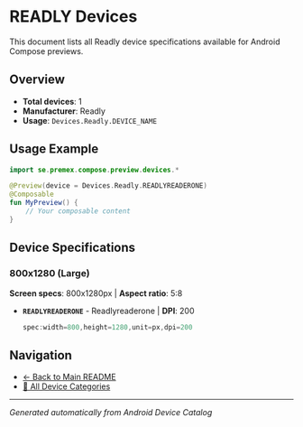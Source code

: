 # READLY Devices

This document lists all Readly device specifications available for Android Compose previews.

## Overview

- **Total devices**: 1
- **Manufacturer**: Readly
- **Usage**: `Devices.Readly.DEVICE_NAME`

## Usage Example

```kotlin
import se.premex.compose.preview.devices.*

@Preview(device = Devices.Readly.READLYREADERONE)
@Composable
fun MyPreview() {
    // Your composable content
}
```

## Device Specifications

### 800x1280 (Large)

**Screen specs**: 800x1280px | **Aspect ratio**: 5:8

- **`READLYREADERONE`** - Readlyreaderone | **DPI**: 200
  ```kotlin
  spec:width=800,height=1280,unit=px,dpi=200
  ```

## Navigation

- [← Back to Main README](../../README.md)
- [📱 All Device Categories](../README.md)

---
*Generated automatically from Android Device Catalog*

